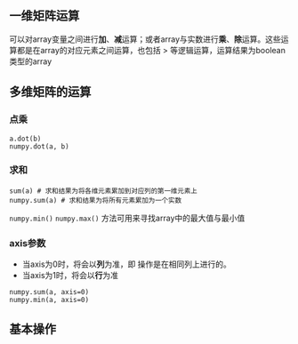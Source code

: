 ## 一维矩阵运算
可以对array变量之间进行**加**、**减**运算；或者array与实数进行**乘**、**除**运算。这些运算都是在array的对应元素之间运算，也包括 > 等逻辑运算，运算结果为boolean类型的array
## 多维矩阵的运算
### 点乘
```
a.dot(b)
numpy.dot(a, b)
```
### 求和
```
sum(a) # 求和结果为将各维元素累加到对应列的第一维元素上
numpy.sum(a) # 求和结果为将所有元素累加为一个实数
```
`numpy.min()` `numpy.max()` 方法可用来寻找array中的最大值与最小值
### axis参数
* 当axis为0时，将会以**列**为准，即 操作是在相同列上进行的。
* 当axis为1时，将会以**行**为准
```
numpy.sum(a, axis=0)
numpy.min(a, axis=0)
```
## 基本操作
